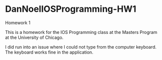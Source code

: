 # DanNoelIOSProgramming-HW1
Homework 1

This is a homework for the IOS Programming class at the Masters Program at the University of Chicago.

I did run into an issue where I could not type from the computer keyboard. The keyboard works fine in the application.
